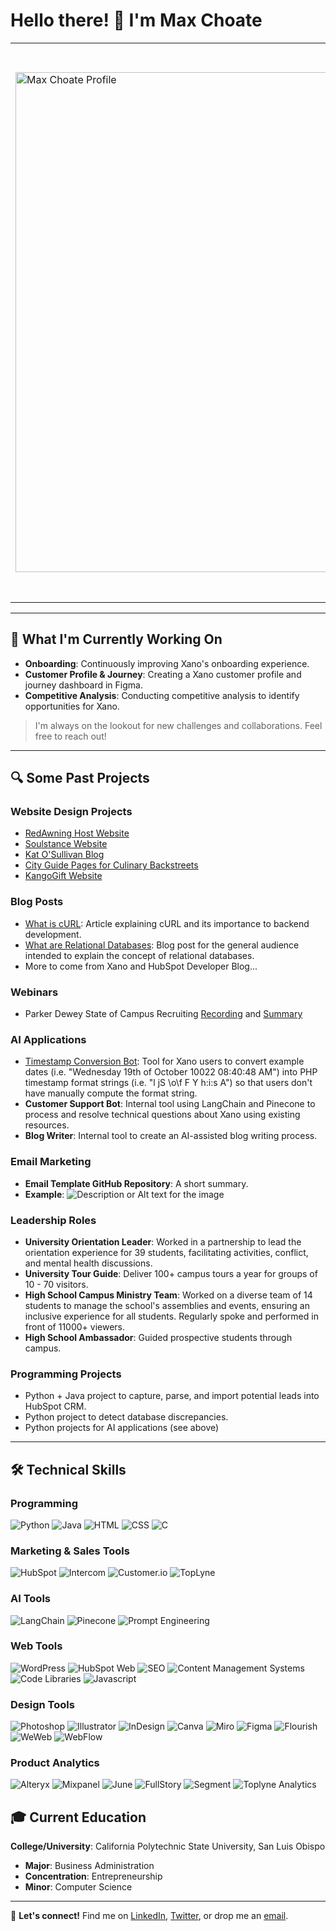 # Hello there! 👋 I'm Max Choate

<table>
<tr>
<td> <img src="Max Choate Profile.png" alt="Max Choate Profile" width="800"/> </td>
<td>

Growing up in a family of entrepreneurs, the entrepreneurial mindset is ingrained in me. My fascination with technology has been a constant, and over the years, I've channeled this passion into various projects and roles spanning website design, product management, and beyond.

Through these experiences, I've recognized that I am a builder. I am deeply passionate about working across disciplines to plan, develop, and enhance customer-centric technology products and services.

</td>
</tr>
</table>


---

## 🌱 What I'm Currently Working On

- **Onboarding**: Continuously improving Xano's onboarding experience.
- **Customer Profile & Journey**: Creating a Xano customer profile and journey dashboard in Figma.
- **Competitive Analysis**: Conducting competitive analysis to identify opportunities for Xano.

> I'm always on the lookout for new challenges and collaborations. Feel free to reach out!

---

## 🔍 Some Past Projects

### Website Design Projects

- [RedAwning Host Website](https://host.redawning.com/)
- [Soulstance Website](https://www.soulstance.com/)
- [Kat O'Sullivan Blog](https://katosullivan.com/blog-homepage/)
- [City Guide Pages for Culinary Backstreets](https://culinarybackstreets.com/category/cities-category/lisbon/)
- [KangoGift Website](https://www.kangogift.com/)

### Blog Posts

- [What is cURL](https://www.xano.com/blog/what-is-curl/): Article explaining cURL and its importance to backend development.
- [What are Relational Databases](https://www.xano.com/blog/what-are-relational-databases/): Blog post for the general audience intended to explain the concept of relational databases.
- More to come from Xano and HubSpot Developer Blog...

### Webinars

- Parker Dewey State of Campus Recruiting [Recording](https://www.youtube.com/watch?v=BWZ0bKVW0OE/) and [Summary](https://info.parkerdewey.com/campus-recruiting-call-what-students-want/)

### AI Applications

- [Timestamp Conversion Bot](https://www.test.com/): Tool for Xano users to convert example dates (i.e. "Wednesday 19th of October 10022 08:40:48 AM") into PHP timestamp format strings (i.e. "l jS \o\f F Y h:i:s A") so that users don't have manually compute the format string.
- **Customer Support Bot**: Internal tool using LangChain and Pinecone to process and resolve technical questions about Xano using existing resources.
- **Blog Writer**: Internal tool to create an AI-assisted blog writing process.

### Email Marketing

- **Email Template GitHub Repository**: A short summary.
- **Example**: 
  ![Description or Alt text for the image](URL_FOR_SCREENSHOT_IMAGE)


### Leadership Roles

- **University Orientation Leader**: Worked in a partnership to lead the orientation experience for 39 students, facilitating activities, conflict, and mental health discussions.
- **University Tour Guide**: Deliver 100+ campus tours a year for groups of 10 - 70 visitors.
- **High School Campus Ministry Team**: Worked on a diverse team of 14 students to manage the school's assemblies and events, ensuring an inclusive experience for all students. Regularly spoke and performed in front of 11000+ viewers.
- **High School Ambassador**: Guided prospective students through campus.


### Programming Projects
- Python + Java project to capture, parse, and import potential leads into HubSpot CRM.
- Python project to detect database discrepancies.
- Python projects for AI applications (see above)




---

## 🛠 Technical Skills

### Programming
![Python](https://img.shields.io/badge/-Python-black?style=flat-square&logo=python)
![Java](https://img.shields.io/badge/-Java-black?style=flat-square&logo=java)
![HTML](https://img.shields.io/badge/-HTML5-black?style=flat-square&logo=html5)
![CSS](https://img.shields.io/badge/-CSS3-black?style=flat-square&logo=css3)
![C](https://img.shields.io/badge/-C-black?style=flat-square&logo=c)

### Marketing & Sales Tools
![HubSpot](https://img.shields.io/badge/-HubSpot-black?style=flat-square&logo=hubspot)
![Intercom](https://img.shields.io/badge/-Intercom-black?style=flat-square&logo=intercom)
![Customer.io](https://img.shields.io/badge/-Customer.io-black?style=flat-square&logo=customer.io)
![TopLyne](https://img.shields.io/badge/-TopLyne-black?style=flat-square)

### AI Tools
![LangChain](https://img.shields.io/badge/-LangChain-black?style=flat-square)
![Pinecone](https://img.shields.io/badge/-Pinecone-black?style=flat-square)
![Prompt Engineering](https://img.shields.io/badge/-Prompt_Engineering-black?style=flat-square)

### Web Tools
![WordPress](https://img.shields.io/badge/-WordPress-black?style=flat-square&logo=wordpress)
![HubSpot Web](https://img.shields.io/badge/-HubSpot-black?style=flat-square&logo=hubspot)
![SEO](https://img.shields.io/badge/-SEO-black?style=flat-square)
![Content Management Systems](https://img.shields.io/badge/-CMS-black?style=flat-square)
![Code Libraries](https://img.shields.io/badge/-Code_Libraries-black?style=flat-square)
![Javascript](https://img.shields.io/badge/-Javascript-black?style=flat-square&logo=javascript)

### Design Tools
![Photoshop](https://img.shields.io/badge/-Photoshop-black?style=flat-square&logo=adobe-photoshop)
![Illustrator](https://img.shields.io/badge/-Illustrator-black?style=flat-square&logo=adobe-illustrator)
![InDesign](https://img.shields.io/badge/-InDesign-black?style=flat-square&logo=adobe-indesign)
![Canva](https://img.shields.io/badge/-Canva-black?style=flat-square&logo=canva)
![Miro](https://img.shields.io/badge/-Miro-black?style=flat-square&logo=miro)
![Figma](https://img.shields.io/badge/-Figma-black?style=flat-square&logo=figma)
![Flourish](https://img.shields.io/badge/-Flourish-black?style=flat-square)
![WeWeb](https://img.shields.io/badge/-WeWeb-black?style=flat-square)
![WebFlow](https://img.shields.io/badge/-WebFlow-black?style=flat-square&logo=webflow)

### Product Analytics
![Alteryx](https://img.shields.io/badge/-Alteryx-black?style=flat-square&logo=alteryx)
![Mixpanel](https://img.shields.io/badge/-Mixpanel-black?style=flat-square&logo=mixpanel)
![June](https://img.shields.io/badge/-June-black?style=flat-square)
![FullStory](https://img.shields.io/badge/-FullStory-black?style=flat-square&logo=fullstory)
![Segment](https://img.shields.io/badge/-Segment-black?style=flat-square&logo=segment)
![Toplyne Analytics](https://img.shields.io/badge/-Toplyne-black?style=flat-square)




## 🎓 Current Education

**College/University**: California Polytechnic State University, San Luis Obispo

- **Major**: Business Administration
- **Concentration**: Entrepreneurship
- **Minor**: Computer Science

---

🔗 **Let's connect!** Find me on [LinkedIn](#), [Twitter](#), or drop me an [email](mailto:youremail@example.com).

